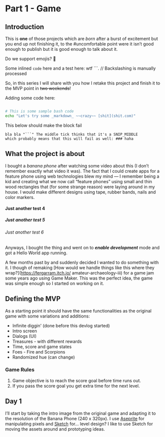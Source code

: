 # Part 1 - Game
## Introduction
This is **one** of those projects which are *born* after a burst of excitement but you end up not 
finishing it, to the #uncomfortable point were it isn’t good enough to publish but it is 
good enough to talk about it.

Do we support emojis? 🧠

Some inlined `code` here and a test here: wtf `\``. // Backslashing is manually processed

So, in this series I will share with you how I retake this project and finish it to the MVP 
point in ~~two weekends~~!

Adding some code here:

```bash

# This is some sample bash code
echo "Let's try some _markdown_ ~~crazy~~ [shit](shit.com)"

```

This below should make the block fail
```
bla bla "```" The middle tick thinks that it's a SNIP_MIDDLE
which probably means that this will fail as well: ### haha
```

## What the project is about
I bought a _banana phone_ after watching some video about this (I don’t remember exactly what 
video it was). The fact that I could create apps for a feature phone using web technologies 
blew my mind — I remember being a kid and creating what we now call “feature phones” using 
small and thin wood rectangles that (for some strange reason) were laying around in my 
house. I would make different designs using tape, rubber bands, nails and color markers.

#### Just another test 4

##### Just another test 5

###### Just another test 6

Anyways, I bought the thing and went on to **_enable development_** mode and got a Hello World 
app running.

A few months past by and suddenly decided I wanted to do something with it. I though of 
remaking [How would we handle things like this where they wrap?](https://fergarram.itch.io/
amateur-archaeology-iii) for a game jam some years ago using Game Maker. This was the perfect 
idea, the game was simple enough so I started on working on it.

## Defining the MVP
As a starting point it should have the same functionalities as the original game with some 
variations and additions:

* Infinite diggin' (done before this devlog started)
* Intro screen
* Dialogs (UI)
* Treasures - with different rewards
* Time, score and game states
* Foes - Fire and Scorpions
* Randomized hue (can change) 

### Game Rules
1. Game objective is to reach the score goal before time runs out.
2. If you pass the score goal you get extra time for the next level.

## Day 1
I’ll start by taking the intro image from the original game and adapting it to the 
resolution of the Banana Phone (240 x 320px). I use [Aseprite](https://www.aseprite.org/) 
for manipulating pixels and [Sketch](https://www.sketch.com/) for… level design? I like to 
use Sketch for moving the assets around and prototyping ideas.
